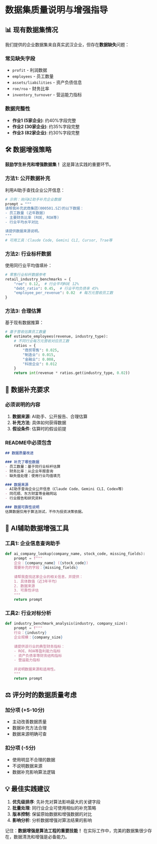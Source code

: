 # 数据集质量说明与增强指导

## 📊 现有数据集情况

我们提供的企业数据集来自真实武汉企业，但存在**数据缺失**问题：

### 常见缺失字段
- `profit` - 利润数据
- `employees` - 员工数量
- `assets/liabilities` - 资产负债信息
- `roe/roa` - 财务比率
- `inventory_turnover` - 营运能力指标

### 数据完整性
- **作业1 (5家企业)**: 约40%字段完整
- **作业2 (30家企业)**: 约35%字段完整
- **作业3 (82家企业)**: 约30%字段完整

## 🛠️ 数据增强策略

**鼓励学生补充和增强数据集！** 这是算法实践的重要环节。

### 方法1: 公开数据补充
利用AI助手查找企业公开信息：

```python
# 示例：询问AI助手补充企业数据
prompt = """
请帮我补充武商集团(000501.SZ)的以下数据：
- 员工数量 (近年数据)
- 主要财务比率 (ROE, ROA等)
- 行业平均水平对比

请提供数据来源说明。
"""
# 可用工具：Claude Code, Gemini CLI, Cursor, Trae等
```

### 方法2: 行业标杆数据
使用同行业平均值填补：

```python
# 零售行业标杆数据参考
retail_industry_benchmarks = {
    "roe": 0.12,  # 行业平均ROE 12%
    "debt_ratio": 0.45,  # 行业平均负债率 45%
    "employee_per_revenue": 0.02  # 每万元营收员工数
}
```

### 方法3: 合理估算
基于现有数据推算：

```python
# 基于营收估算员工数量
def estimate_employees(revenue, industry_type):
    # 不同行业每万元营收对应员工数
    ratios = {
        "商贸零售": 0.025,
        "制造业": 0.015, 
        "金融业": 0.008,
        "科技企业": 0.012
    }
    return int(revenue * ratios.get(industry_type, 0.02))
```

## 📝 数据补充要求

### 必须说明的内容
1. **数据来源**: AI助手、公开报告、合理估算
2. **补充方法**: 具体如何获得数据
3. **假设条件**: 估算时的假设前提

### README中必须包含
```markdown
## 数据质量改进

### 补充了哪些数据
- 员工数量：基于同行业标杆估算
- 财务比率：从企业年报查询
- 缺失值处理：使用行业均值填充

### 数据来源
- AI助手查询企业公开信息（Claude Code、Gemini CLI、Codex等）
- 同花顺、东方财富等金融网站
- 行业报告和研究资料

### 数据可靠性说明  
估算数据仅用于算法测试，不作为投资决策依据。
```

## 🤖 AI辅助数据增强工具

### 工具1: 企业信息查询助手
```python
def ai_company_lookup(company_name, stock_code, missing_fields):
    prompt = f"""
    企业：{company_name} ({stock_code})
    需要补充的字段：{missing_fields}
    
    请帮我查找这家企业的相关信息，并提供：
    1. 具体数值（近3年平均）
    2. 数据来源
    3. 可靠性评估
    """
    return prompt
```

### 工具2: 行业对标分析
```python
def industry_benchmark_analysis(industry, company_size):
    prompt = f"""
    行业：{industry}
    企业规模：{company_size}
    
    请提供该行业的典型财务指标：
    - ROE、ROA等盈利能力指标
    - 资产负债率等财务结构指标
    - 营运能力指标
    
    并说明数据来源和适用性。
    """
    return prompt
```

## ⚖️ 评分时的数据质量考虑

### 加分项 (+5-10分)
- 主动改善数据质量
- 数据补充方法合理
- 数据来源明确可查

### 扣分项 (-5分)
- 使用明显不合理的数据
- 不说明数据来源
- 数据补充影响算法逻辑

## 💡 最佳实践建议

1. **优先级排序**: 先补充对算法影响最大的关键字段
2. **批量处理**: 同行业企业可使用相似的补充策略
3. **版本控制**: 保留原始数据和增强数据的对比
4. **影响分析**: 分析数据增强对算法结果的影响

记住：**数据增强是算法工程的重要技能！** 在实际工作中，完美的数据集很少存在，数据清洗和增强是必备能力。